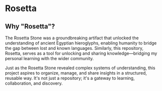 # Rosetta

## Why "Rosetta"?

The Rosetta Stone was a groundbreaking artifact that unlocked the understanding of ancient Egyptian hieroglyphs, enabling humanity to bridge the gap between lost and known languages. Similarly, this repository, Rosetta, serves as a tool for unlocking and sharing knowledge—bridging my personal learning with the wider community.

Just as the Rosetta Stone revealed complex systems of understanding, this project aspires to organize, manage, and share insights in a structured, reusable way. It's not just a repository; it's a gateway to learning, collaboration, and discovery.
